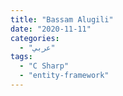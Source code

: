 ```yaml
---
title: "Bassam Alugili"
date: "2020-11-11"
categories:
  - "عربي"
tags:
  - "C Sharp"
  - "entity-framework"
---
```


